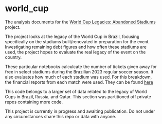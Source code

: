 # world_cup
The analysis documents for the [World Cup Legacies: Abandoned Stadiums](https://world-cup-legacies.vercel.app/Brazil) project.

The project looks at the legacy of the World Cup in Brazil, focusing specifically on the stadiums built/renovated in preparation for the event. Investigating remaining debt figures and how often these stadiums are used, the project hopes to evaluate the real legacy of the event on the country.

These particular notebooks calculcate the number of tickets given away for free in select stadiums during the Brazilian 2023 regular soccer season. It also evaluates how much of each stadium was used. For this breakdown, the financial reports from each match were used. They can be found [here](https://www.cbf.com.br/futebol-brasileiro/competicoes/campeonato-brasileiro-serie-a/2023)

This code belongs to a larger set of data related to the legacy of World Cups in Brazil, Russia, and Qatar. This section was partitioned off private repos containing more code.

This project is currently in progress and awaiting publication. Do not under any circumstances share this repo or data with anyone.


